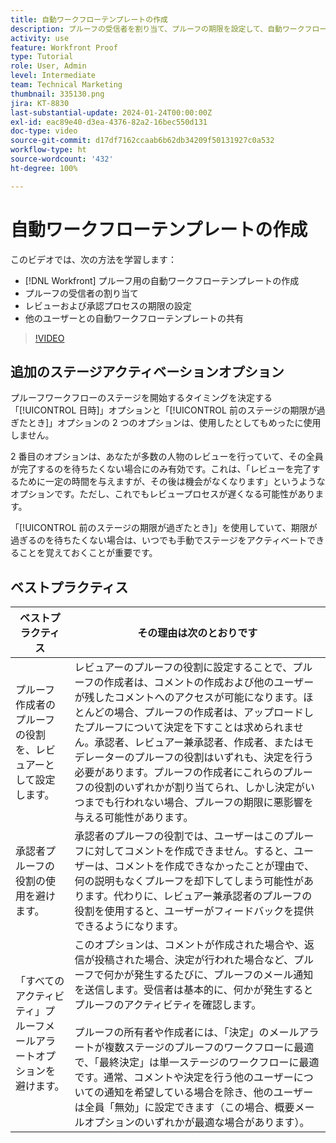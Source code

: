 ```yaml
---
title: 自動ワークフローテンプレートの作成
description: プルーフの受信者を割り当て、プルーフの期限を設定して、自動ワークフローテンプレートを作成する方法について説明します。次に、他のユーザーとテンプレートを共有します。
activity: use
feature: Workfront Proof
type: Tutorial
role: User, Admin
level: Intermediate
team: Technical Marketing
thumbnail: 335130.png
jira: KT-8830
last-substantial-update: 2024-01-24T00:00:00Z
exl-id: eac89e40-d3ea-4376-82a2-16bec550d131
doc-type: video
source-git-commit: d17df7162ccaab6b62db34209f50131927c0a532
workflow-type: ht
source-wordcount: '432'
ht-degree: 100%

---
```


# 自動ワークフローテンプレートの作成

このビデオでは、次の方法を学習します：

* [!DNL  Workfront] プルーフ用の自動ワークフローテンプレートの作成
* プルーフの受信者の割り当て
* レビューおよび承認プロセスの期限の設定
* 他のユーザーとの自動ワークフローテンプレートの共有

>[!VIDEO](https://video.tv.adobe.com/v/335130/?quality=12&learn=on&enablevpops)

## 追加のステージアクティベーションオプション

プルーフワークフローのステージを開始するタイミングを決定する「[!UICONTROL 日時]」オプションと「[!UICONTROL 前のステージの期限が過ぎたとき]」オプションの 2 つのオプションは、使用したとしてもめったに使用しません。

2 番目のオプションは、あなたが多数の人物のレビューを行っていて、その全員が完了するのを待ちたくない場合にのみ有効です。これは、「レビューを完了するために一定の時間を与えますが、その後は機会がなくなります」というようなオプションです。ただし、これでもレビュープロセスが遅くなる可能性があります。

「[!UICONTROL 前のステージの期限が過ぎたとき]」を使用していて、期限が過ぎるのを待ちたくない場合は、いつでも手動でステージをアクティベートできることを覚えておくことが重要です。

## ベストプラクティス

| ベストプラクティス | その理由は次のとおりです |
|---|---|
| プルーフ作成者のプルーフの役割を、レビュアーとして設定します。 | レビュアーのプルーフの役割に設定することで、プルーフの作成者は、コメントの作成および他のユーザーが残したコメントへのアクセスが可能になります。ほとんどの場合、プルーフの作成者は、アップロードしたプルーフについて決定を下すことは求められません。承認者、レビュアー兼承認者、作成者、またはモデレーターのプルーフの役割はいずれも、決定を行う必要があります。プルーフの作成者にこれらのプルーフの役割のいずれかが割り当てられ、しかし決定がいつまでも行われない場合、プルーフの期限に悪影響を与える可能性があります。 |
| 承認者プルーフの役割の使用を避けます。 | 承認者のプルーフの役割では、ユーザーはこのプルーフに対してコメントを作成できません。すると、ユーザーは、コメントを作成できなかったことが理由で、何の説明もなくプルーフを却下してしまう可能性があります。代わりに、レビュアー兼承認者のプルーフの役割を使用すると、ユーザーがフィードバックを提供できるようになります。 |
| 「すべてのアクティビティ」プルーフメールアラートオプションを避けます。 | このオプションは、コメントが作成された場合や、返信が投稿された場合、決定が行われた場合など、プルーフで何かが発生するたびに、プルーフのメール通知を送信します。受信者は基本的に、何かが発生するとプルーフのアクティビティを確認します。<br><br>プルーフの所有者や作成者には、「決定」のメールアラートが複数ステージのプルーフのワークフローに最適で、「最終決定」は単一ステージのワークフローに最適です。通常、コメントや決定を行う他のユーザーについての通知を希望している場合を除き、他のユーザーは全員「無効」に設定できます（この場合、概要メールオプションのいずれかが最適な場合があります）。 |
